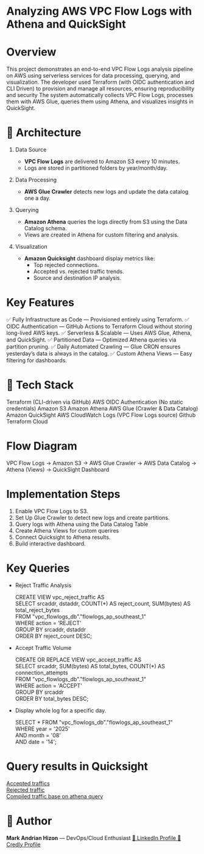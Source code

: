 # Analyzing AWS VPC Flow Logs with Athena and QuickSight


# Overview
  This project demonstrates an end-to-end VPC Flow Logs analysis pipeline on AWS using serverless services for data processing, querying, and visualization. The developer used Terraform (with OIDC authentication and CLI Driven) to provision and manage all resources, ensuring reproducibility and security The system automatically collects VPC Flow Logs, processes them with AWS Glue, queries them using Athena, and visualizes insights in QuickSight.


# 📐 Architecture
 1. Data Source
    - **VPC Flow Logs** are delivered to Amazon S3 every 10 minutes.
    - Logs are stored in partitioned folders by year/month/day.

 2. Data Processing
    - **AWS Glue Crawler** detects new logs and update the data catalog one a day.

 3. Querying
    - **Amazon Athena** queries the logs directly from S3 using the Data Catalog schema.
    - Views are created in Athena for custom filtering and analysis.

 4. Visualization
    - **Amazon Quicksight** dashboard display metrics like:
      - Top rejected connections.
      - Accepted vs. rejected traffic trends.
      - Source and destination IP analysis.


# Key Features
✅ Fully Infrastructure as Code — Provisioned entirely using Terraform.
✅ OIDC Authentication — GitHub Actions to Terraform Cloud without storing long-lived AWS keys.
✅ Serverless & Scalable — Uses AWS Glue, Athena, and QuickSight.
✅ Partitioned Data — Optimized Athena queries via partition pruning.
✅ Daily Automated Crawling — Glue CRON ensures yesterday’s data is always in the catalog.
✅ Custom Athena Views — Easy filtering for dashboards.


# 🚀 Tech Stack
   Terraform (CLI-driven via GitHub)
   AWS OIDC Authentication (No static credentials)
   Amazon S3
   Amazon Athena
   AWS Glue (Crawler & Data Catalog)
   Amazon QuickSight
   AWS CloudWatch Logs (VPC Flow Logs source)
   Github
   Terraform Cloud


# Flow Diagram
   VPC Flow Logs 
      → Amazon S3 
         → AWS Glue Crawler 
            → AWS Data Catalog 
               → Athena (Views) 
                  → QuickSight Dashboard



# Implementation Steps
   1. Enable VPC Flow Logs to S3.
   2. Set Up Glue Crawler to detect new logs and create partitions.
   3. Query logs with Athena using the Data Catalog Table
   4. Create Athena Views for custom querires
   5. Connect Quicksight to Athena results.
   6. Build interactive dashboard.



# Key Queries
   - Reject Traffic Analysis

      CREATE VIEW vpc_reject_traffic AS <br>
      SELECT srcaddr, dstaddr, COUNT(*) AS reject_count, SUM(bytes) AS total_reject_bytes <br>
      FROM "vpc_flowlogs_db"."flowlogs_ap_southeast_1" <br>
      WHERE action = 'REJECT' <br>
      GROUP BY srcaddr, dstaddr <br>
      ORDER BY reject_count DESC; 

   - Accept Traffic Volume

      CREATE OR REPLACE VIEW vpc_accept_traffic AS <br>
      SELECT srcaddr, SUM(bytes) AS total_bytes, COUNT(*) AS connection_attempts <br>
      FROM "vpc_flowlogs_db"."flowlogs_ap_southeast_1" <br>
      WHERE action = 'ACCEPT' <br>
      GROUP BY srcaddr <br>
      ORDER BY total_bytes DESC;

   - Display whole log for a specific day.

      SELECT * FROM "vpc_flowlogs_db"."flowlogs_ap_southeast_1" <br>
      WHERE year = '2025' <br>
         AND month = '08' <br>
         AND date = '14';



# Query results in Quicksight
[ Accepted traffics ](./images/Quicksight_accept.png) <br>
[ Rejected traffic ](./images/Quicksight_reject.png) <br>
[ Compiled traffic base on athena query ](./images/Quicksight2.png)


# 👤 Author
 **Mark Andrian Hizon** — DevOps/Cloud Enthusiast
[ 🔗 LinkedIn Profile ](https://www.linkedin.com/in/mark-andrian-hizon-9a215722a/)
[ 🏅 Credly Profile   ](https://www.credly.com/users/mark-andrian-hizon.9ae74f49)